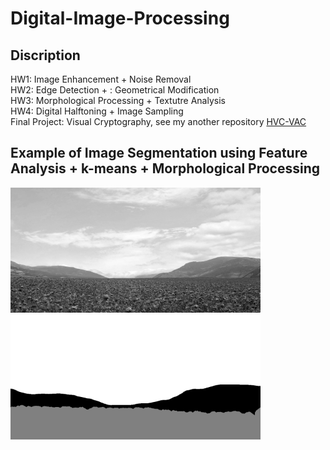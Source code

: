 # Digital-Image-Processing
## Discription
HW1: Image Enhancement + Noise Removal  
HW2: Edge Detection + : Geometrical Modification  
HW3: Morphological Processing + Textutre Analysis  
HW4: Digital Halftoning + Image Sampling  
Final Project: Visual Cryptography, see my another repository [HVC-VAC](https://github.com/woody8657/HVC-VAC_Authentication)  
## Example of Image Segmentation using Feature Analysis + k-means + Morphological Processing
<img src="./HW3/hw3_sample_images/sample2.png" width="400" height="200"/><img src="./HW3/result7.png" width="400" height="200"/>


